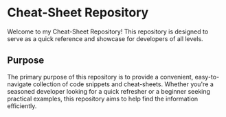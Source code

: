 # Cheat-Sheet Repository

Welcome to my Cheat-Sheet Repository! This repository is designed to serve as a quick reference and showcase for developers of all levels.

## Purpose

The primary purpose of this repository is to provide a convenient, easy-to-navigate collection of code snippets and cheat-sheets. Whether you're a seasoned developer looking for a quick refresher or a beginner seeking practical examples, this repository aims to help find the information efficiently.
